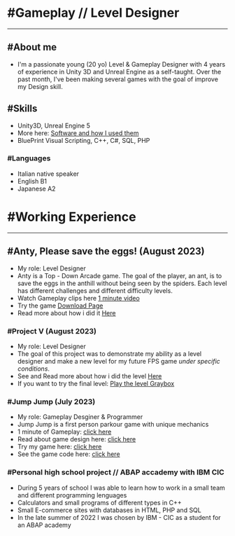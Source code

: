 # #Gameplay // Level Designer

<hr>

## #About me

- I'm a passionate young (20 yo) Level & Gameplay Designer with 4 years of experience in Unity 3D and Unreal Engine as a self-taught. Over the past month, I've been making several games with the goal of improve my Design skill.

## #Skills
- Unity3D, Unreal Engine 5
- More here: [Software and how I used them](https://github.com/GiuseppeRotondo03/GiuseppeRotondo03.github.io/blob/main/List%20of%20Programs%20that%20i%20know.pdf)
- BluePrint Visual Scripting, C++, C#, SQL, PHP

### #Languages
- Italian native speaker
- English B1
- Japanese A2

# #Working Experience

<hr>

## #Anty, Please save the eggs! (August 2023)
- My role: Level Designer
- Anty is a Top - Down Arcade game. The goal of the player, an ant, is to save the eggs in the anthill without being seen by the spiders. Each level has different challenges and different difficulty levels.
- Watch Gameplay clips here [1 minute video](https://youtu.be/yeR7v-2roT4)
- Try the game [Download Page](https://giusepperotondo.itch.io/anty-please-save-the-eggs)
- Read more about how i did it [Here]()

### #Project V (August 2023)
- My role: Level Designer
- The goal of this project was to demonstrate my ability as a level designer and make a new level for my future FPS game *under specific conditions*.
- See and Read more about how i did the level [Here](https://giusepperotondo03.github.io/project_V/)
- If you want to try the final level: [Play the level Graybox](https://giusepperotondo.itch.io/project-v)

### #Jump Jump (July 2023)
- My role: Gameplay Desginer & Programmer
- Jump Jump is a first person parkour game with unique mechanics
- 1 minute of Gameplay: [click here](https://youtu.be/PvDKkf-1XQo)
- Read about game design here: [click here](https://giusepperotondo03.github.io/JumpJump_Project.github.io-/)
- Try my game here: [click here](https://giusepperotondo.itch.io/jump-jump)
- See the game code here: [click here](https://giusepperotondo03.github.io/JumpJumpCode.Github.io/)

### #Personal high school project // ABAP accademy with IBM CIC
- During 5 years of school I was able to learn how to work in a small team and different programming lenguages
- Calculators and small programs of different types in C++
- Small E-commerce sites with databases in HTML, PHP and SQL
- In the late summer of 2022 I was chosen by IBM - CIC as a student for an ABAP academy

